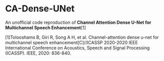 # CA-Dense-UNet
An unofficial code reproduction of **Channel Attention Dense U-Net for Multichannel Speech Enhancement**[1]

[1]Tolooshams B, Giri R, Song A H, et al. Channel-attention dense u-net for multichannel speech enhancement[C]//ICASSP 2020-2020 IEEE International Conference on Acoustics, Speech and Signal Processing (ICASSP). IEEE, 2020: 836-840.
